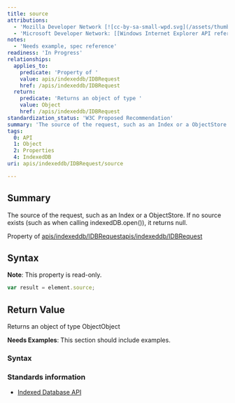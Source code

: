 ```yaml
---
title: source
attributions:
  - 'Mozilla Developer Network [![cc-by-sa-small-wpd.svg](/assets/thumb/8/8c/cc-by-sa-small-wpd.svg/120px-cc-by-sa-small-wpd.svg.png)](http://creativecommons.org/licenses/by-sa/3.0/us/): [Article](https://developer.mozilla.org/en-US/docs/IndexedDB/IDBRequest)'
  - 'Microsoft Developer Network: [[Windows Internet Explorer API reference](http://msdn.microsoft.com/en-us/library/ie/hh828809%28v=vs.85%29.aspx) Article]'
notes:
  - 'Needs example, spec reference'
readiness: 'In Progress'
relationships:
  applies_to:
    predicate: 'Property of '
    value: apis/indexeddb/IDBRequest
    href: /apis/indexeddb/IDBRequest
  return:
    predicate: 'Returns an object of type '
    value: Object
    href: /apis/indexeddb/IDBRequest
standardization_status: 'W3C Proposed Recommendation'
summary: 'The source of the request, such as an Index or a ObjectStore. If no source exists (such as when calling indexedDB.open()), it returns null.'
tags:
  0: API
  1: Object
  2: Properties
  4: IndexedDB
uri: apis/indexeddb/IDBRequest/source

---
```

## Summary

The source of the request, such as an Index or a ObjectStore. If no source exists (such as when calling indexedDB.open()), it returns null.

Property of [apis/indexeddb/IDBRequest](/apis/indexeddb/IDBRequest)[apis/indexeddb/IDBRequest](/apis/indexeddb/IDBRequest)

## Syntax

**Note**: This property is read-only.

``` js
var result = element.source;
```

## Return Value

Returns an object of type ObjectObject

**Needs Examples**: This section should include examples.

### Syntax

### Standards information

-   [Indexed Database API](http://go.microsoft.com/fwlink/p/?LinkId=224519)

